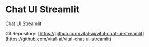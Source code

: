 # Chat UI Streamlit

Chat UI Streamlit

Git Repository: [https://github.com/vital-ai/vital-chat-ui-streamlit](https://github.com/vital-ai/vital-chat-ui-streamlit)
